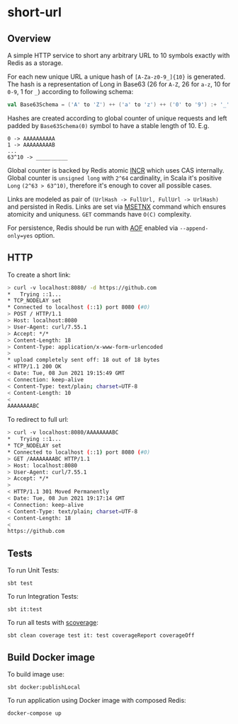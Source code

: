 short-url
=============

## Overview

A simple HTTP service to short any arbitrary URL to 10 symbols exactly with Redis as a storage.

For each new unique URL a unique hash of `[A-Za-z0-9_]{10}` is generated. The hash is a representation of Long in Base63 (26 for `A-Z`, 26 for `a-z`, 10 for `0-9`, 1 for `_`) according to following schema:

```scala
val Base63Schema = ('A' to 'Z') ++ ('a' to 'z') ++ ('0' to '9') :+ '_'
```

Hashes are created according to global counter of unique requests and left padded by `Base63Schema(0)` symbol to have a
stable length of 10. E.g.

```
0 -> AAAAAAAAAA 
1 -> AAAAAAAAAB
...
63^10 -> __________ 
```

Global counter is backed by Redis atomic [INCR](https://redis.io/commands/INCR) which uses CAS internally. Global
counter is `unsigned long` with `2^64` cardinality, in Scala it's positive `Long` `(2^63 > 63^10)`, therefore it's enough to cover
all possible cases.

Links are modeled as pair of `(UrlHash -> FullUrl, FullUrl -> UrlHash)` and persisted in Redis. Links are set
via [MSETNX](https://redis.io/commands/msetnx) command which ensures atomicity and uniquness.
`GET` commands have `O(C)` complexity. 

For persistence, Redis should be run with [AOF](https://redis.io/topics/persistence#aof-advantages) enabled
via `--append-only=yes` option.

## HTTP
To create a short link:
```bash
> curl -v localhost:8080/ -d https://github.com
*   Trying ::1...
* TCP_NODELAY set
* Connected to localhost (::1) port 8080 (#0)
> POST / HTTP/1.1
> Host: localhost:8080
> User-Agent: curl/7.55.1
> Accept: */*
> Content-Length: 18
> Content-Type: application/x-www-form-urlencoded
>
* upload completely sent off: 18 out of 18 bytes
< HTTP/1.1 200 OK
< Date: Tue, 08 Jun 2021 19:15:49 GMT
< Connection: keep-alive
< Content-Type: text/plain; charset=UTF-8
< Content-Length: 10
<
AAAAAAAABC
```

To redirect to full url:
```bash 
> curl -v localhost:8080/AAAAAAAABC
*   Trying ::1...
* TCP_NODELAY set
* Connected to localhost (::1) port 8080 (#0)
> GET /AAAAAAAABC HTTP/1.1
> Host: localhost:8080
> User-Agent: curl/7.55.1
> Accept: */*
>
< HTTP/1.1 301 Moved Permanently
< Date: Tue, 08 Jun 2021 19:17:14 GMT
< Connection: keep-alive
< Content-Type: text/plain; charset=UTF-8
< Content-Length: 18
<
https://github.com
```

## Tests

To run Unit Tests:

```
sbt test
```

To run Integration Tests:

```
sbt it:test
```

To run all tests with [scoverage](https://github.com/scoverage/sbt-scoverage):

```
sbt clean coverage test it: test coverageReport coverageOff
```

## Build Docker image

To build image use:

```
sbt docker:publishLocal
```

To run application using Docker image with composed Redis:

```
docker-compose up
```